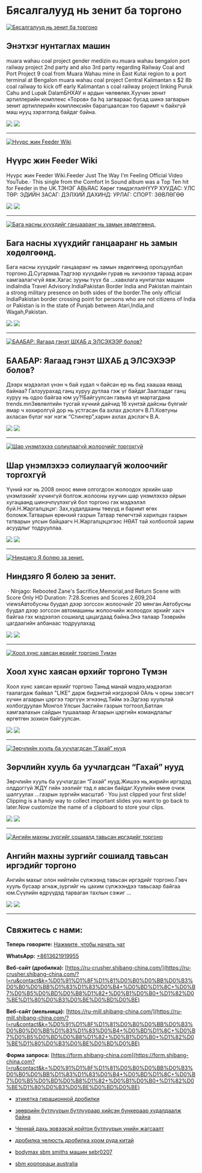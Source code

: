 # Бясалгалууд нь зенит ба торгоно

<a href="https://swt.shibang-china.com/?l=ru&img&k=%D0%91%D1%8F%D1%81%D0%B0%D0%BB%D0%B3%D0%B0%D0%BB%D1%83%D1%83%D0%B4+%D0%BD%D1%8C+%D0%B7%D0%B5%D0%BD%D0%B8%D1%82+%D0%B1%D0%B0+%D1%82%D0%BE%D1%80%D0%B3%D0%BE%D0%BD%D0%BE" target="_blank">![Бясалгалууд нь зенит ба торгоно](http://static.shibang-china.com/all-800x300/1417.jpg)</a>

## Энэтхэг нунтаглах машин
muara wahau coal project gender medizin eu.muara wahau bengalon port railway project 2nd party and also 3rd party regarding Railway Coal and Port Project 9 coal from Muara Wahau mine in East Kutai region to a port terminal at Bengalon muara wahau coal project Central Kalimantan s $2 8b coal railway to kick off early Kalimantan s coal railway project linking Puruk Cahu and Lupak DalamБНХАУ н ардын чөлөөлөх.Хуучин зенит артиллерийн комплекс &#171;Торов&#187; ба hq загвараас бусад шинэ загварын зенит артиллерийн комплексийн барагцаалсан тоо баримт ч байхгүй маш нууц зэрэглэлд байдаг байна.


<a href="https://whatsapp.shibangsoft.com/WhatsApp.php" target="_blank" title="WhatsApp">![](http://static.shibang-china.com/icon/whatsapp.png)</a> <a href="https://swt.shibang-china.com/?l=ru&icon&k=%D0%91%D1%8F%D1%81%D0%B0%D0%BB%D0%B3%D0%B0%D0%BB%D1%83%D1%83%D0%B4+%D0%BD%D1%8C+%D0%B7%D0%B5%D0%BD%D0%B8%D1%82+%D0%B1%D0%B0+%D1%82%D0%BE%D1%80%D0%B3%D0%BE%D0%BD%D0%BE" target="_blank">![](http://static.shibang-china.com/icon/chat-ru.png)</a>

---

<a href="https://swt.shibang-china.com/?l=ru&img&k=%D0%91%D1%8F%D1%81%D0%B0%D0%BB%D0%B3%D0%B0%D0%BB%D1%83%D1%83%D0%B4+%D0%BD%D1%8C+%D0%B7%D0%B5%D0%BD%D0%B8%D1%82+%D0%B1%D0%B0+%D1%82%D0%BE%D1%80%D0%B3%D0%BE%D0%BD%D0%BE" target="_blank">![Нүүрс жин Feeder Wiki](http://static.shibang-china.com/all-800x300/28.jpg)</a>

## Нүүрс жин Feeder Wiki
Нүүрс жин Feeder Wiki.Feeder Just The Way I'm Feeling Official Video YouTube.&#183; This single from the Comfort In Sound album was a Top Ten hit for Feeder in the UK.ТЭНЭГ АВЬЯАС Хөрөг тэмдэглэлНҮҮР ХУУДАС: УЛС ТӨР: ЭДИЙН ЗАСАГ: ДЭЛХИЙ ДАХИНД: УРЛАГ: СПОРТ: ЗӨВЛӨГӨӨ


<a href="https://whatsapp.shibangsoft.com/WhatsApp.php" target="_blank" title="WhatsApp">![](http://static.shibang-china.com/icon/whatsapp.png)</a> <a href="https://swt.shibang-china.com/?l=ru&icon&k=%D0%91%D1%8F%D1%81%D0%B0%D0%BB%D0%B3%D0%B0%D0%BB%D1%83%D1%83%D0%B4+%D0%BD%D1%8C+%D0%B7%D0%B5%D0%BD%D0%B8%D1%82+%D0%B1%D0%B0+%D1%82%D0%BE%D1%80%D0%B3%D0%BE%D0%BD%D0%BE" target="_blank">![](http://static.shibang-china.com/icon/chat-ru.png)</a>

---

<a href="https://swt.shibang-china.com/?l=ru&img&k=%D0%91%D1%8F%D1%81%D0%B0%D0%BB%D0%B3%D0%B0%D0%BB%D1%83%D1%83%D0%B4+%D0%BD%D1%8C+%D0%B7%D0%B5%D0%BD%D0%B8%D1%82+%D0%B1%D0%B0+%D1%82%D0%BE%D1%80%D0%B3%D0%BE%D0%BD%D0%BE" target="_blank">![Бага насны хүүхдийг ганцааранг нь замын хөдөлгөөнд.](http://static.shibang-china.com/all-800x300/241.jpg)</a>

## Бага насны хүүхдийг ганцааранг нь замын хөдөлгөөнд.
Бага насны хүүхдийг ганцааранг нь замын хөдөлгөөнд оролцуулбал торгоно.Д.Сугармаа.Тэдгээр хүүхдийн гурав нь хичээлээ тараад асран хамгаалагчгүй явж.Хагас зууны түүх ба …хавхлага нунтаглах машин indiaIndia Travel Advisory.IndiaPakistan Border India and Pakistan maintain a strong military presence on both sides of the border.The only official IndiaPakistan border crossing point for persons who are not citizens of India or Pakistan is in the state of Punjab between Atari,India,and Wagah,Pakistan.


<a href="https://whatsapp.shibangsoft.com/WhatsApp.php" target="_blank" title="WhatsApp">![](http://static.shibang-china.com/icon/whatsapp.png)</a> <a href="https://swt.shibang-china.com/?l=ru&icon&k=%D0%91%D1%8F%D1%81%D0%B0%D0%BB%D0%B3%D0%B0%D0%BB%D1%83%D1%83%D0%B4+%D0%BD%D1%8C+%D0%B7%D0%B5%D0%BD%D0%B8%D1%82+%D0%B1%D0%B0+%D1%82%D0%BE%D1%80%D0%B3%D0%BE%D0%BD%D0%BE" target="_blank">![](http://static.shibang-china.com/icon/chat-ru.png)</a>

---

<a href="https://swt.shibang-china.com/?l=ru&img&k=%D0%91%D1%8F%D1%81%D0%B0%D0%BB%D0%B3%D0%B0%D0%BB%D1%83%D1%83%D0%B4+%D0%BD%D1%8C+%D0%B7%D0%B5%D0%BD%D0%B8%D1%82+%D0%B1%D0%B0+%D1%82%D0%BE%D1%80%D0%B3%D0%BE%D0%BD%D0%BE" target="_blank">![БААБАР: Яагаад гэнэт ШХАБ д ЭЛСЭХЭЭР болов?](http://static.shibang-china.com/all-800x300/603.jpg)</a>

## БААБАР: Яагаад гэнэт ШХАБ д ЭЛСЭХЭЭР болов?
Дээрх мэдээлэл үнэн ч бай худал ч байсан ер нь бид хаашаа яваад байнаа? Галзуурахад ганц хуруу дутлаа гэж үг байдаг.Заагладаг ганц хуруу нь одоо байгаа юм уу?!Байгуулсан гавьяа үл мартагдана trends.mnЗөвлөлтийн тусгай хүчний дайчид 16 хүнтэй дайсны бүлгийг ямар ч хохиролгүй дор нь устгасан ба ахлах дэслэгч В.П.Ковтуны ахласан бүлэг нэг нэгж “Стингер”,харин ахлах дэслэгч В.А.


<a href="https://whatsapp.shibangsoft.com/WhatsApp.php" target="_blank" title="WhatsApp">![](http://static.shibang-china.com/icon/whatsapp.png)</a> <a href="https://swt.shibang-china.com/?l=ru&icon&k=%D0%91%D1%8F%D1%81%D0%B0%D0%BB%D0%B3%D0%B0%D0%BB%D1%83%D1%83%D0%B4+%D0%BD%D1%8C+%D0%B7%D0%B5%D0%BD%D0%B8%D1%82+%D0%B1%D0%B0+%D1%82%D0%BE%D1%80%D0%B3%D0%BE%D0%BD%D0%BE" target="_blank">![](http://static.shibang-china.com/icon/chat-ru.png)</a>

---

<a href="https://swt.shibang-china.com/?l=ru&img&k=%D0%91%D1%8F%D1%81%D0%B0%D0%BB%D0%B3%D0%B0%D0%BB%D1%83%D1%83%D0%B4+%D0%BD%D1%8C+%D0%B7%D0%B5%D0%BD%D0%B8%D1%82+%D0%B1%D0%B0+%D1%82%D0%BE%D1%80%D0%B3%D0%BE%D0%BD%D0%BE" target="_blank">![Шар үнэмлэхээ солиулаагүй жолоочийг торгохгүй](http://static.shibang-china.com/all-800x300/1287.jpg)</a>

## Шар үнэмлэхээ солиулаагүй жолоочийг торгохгүй
Үүний нэг нь 2008 оноос өмнө олгогдсон жолоодох эрхийн шар үнэмлэхийг хүчингүй болгож.жолооны хуучин шар үнэмлэхээ ойрын хугацаанд шинэчлүүлэхгүй бол торгоно гэх мэдээлэл буй.Н.Жаргалцэцэг: Зах,худалдааны төвүүд и баримт өгөх боломж.Татварын ерөнхий газрын Татвар төлөгчтэй харилцах газрын татварын улсын байцаагч Н.Жаргалцэцэгээс НӨАТ тай холбоотой зарим асуудлыг тодрууллаа.


<a href="https://whatsapp.shibangsoft.com/WhatsApp.php" target="_blank" title="WhatsApp">![](http://static.shibang-china.com/icon/whatsapp.png)</a> <a href="https://swt.shibang-china.com/?l=ru&icon&k=%D0%91%D1%8F%D1%81%D0%B0%D0%BB%D0%B3%D0%B0%D0%BB%D1%83%D1%83%D0%B4+%D0%BD%D1%8C+%D0%B7%D0%B5%D0%BD%D0%B8%D1%82+%D0%B1%D0%B0+%D1%82%D0%BE%D1%80%D0%B3%D0%BE%D0%BD%D0%BE" target="_blank">![](http://static.shibang-china.com/icon/chat-ru.png)</a>

---

<a href="https://swt.shibang-china.com/?l=ru&img&k=%D0%91%D1%8F%D1%81%D0%B0%D0%BB%D0%B3%D0%B0%D0%BB%D1%83%D1%83%D0%B4+%D0%BD%D1%8C+%D0%B7%D0%B5%D0%BD%D0%B8%D1%82+%D0%B1%D0%B0+%D1%82%D0%BE%D1%80%D0%B3%D0%BE%D0%BD%D0%BE" target="_blank">![Ниндзяго Я болею за зенит.](http://static.shibang-china.com/all-800x300/134.jpg)</a>

## Ниндзяго Я болею за зенит.
&nbsp;&#0183;&#32;Ninjago: Rebooted Zane's Sacrifice,Memorial,and Return Scene with Score Only HD Duration: 7:28.Scenes and Scores 2,609,204 viewsАвтобусны буудал дээр зогссон жолоочийг 20 мянган.Автобусны буудал дээр зогссон автомашины жолоочийн жолоодох эрхийг хасч байгаа гэх мэдээлэл сошиалд цацагдаад байна.Энэ талаар Тээврийн цагдаагийн албанаас тодруулахад


<a href="https://whatsapp.shibangsoft.com/WhatsApp.php" target="_blank" title="WhatsApp">![](http://static.shibang-china.com/icon/whatsapp.png)</a> <a href="https://swt.shibang-china.com/?l=ru&icon&k=%D0%91%D1%8F%D1%81%D0%B0%D0%BB%D0%B3%D0%B0%D0%BB%D1%83%D1%83%D0%B4+%D0%BD%D1%8C+%D0%B7%D0%B5%D0%BD%D0%B8%D1%82+%D0%B1%D0%B0+%D1%82%D0%BE%D1%80%D0%B3%D0%BE%D0%BD%D0%BE" target="_blank">![](http://static.shibang-china.com/icon/chat-ru.png)</a>

---

<a href="https://swt.shibang-china.com/?l=ru&img&k=%D0%91%D1%8F%D1%81%D0%B0%D0%BB%D0%B3%D0%B0%D0%BB%D1%83%D1%83%D0%B4+%D0%BD%D1%8C+%D0%B7%D0%B5%D0%BD%D0%B8%D1%82+%D0%B1%D0%B0+%D1%82%D0%BE%D1%80%D0%B3%D0%BE%D0%BD%D0%BE" target="_blank">![Хоол хүнс хаясан өрхийг торгоно Түмэн](http://static.shibang-china.com/all-800x300/636.jpg)</a>

## Хоол хүнс хаясан өрхийг торгоно Түмэн
Хоол хүнс хаясан өрхийг торгоно Таньд манай мэдээ,мэдээлэл таалагдаж байвал &quot;LIKE&quot; дарж бидэнтэй нэгдээрэй 0Аль ч орны зэвсэгт хүчин агаарын цэргээ тэргүүн эгнээнд.Тийм ээ.Эдгээр хуультай холбогдуулан Монгол Улсын Засгийн газрын тогтоол,Батлан хамгаалахын сайдын тушаалаар Агаарын цэргийн командлалыг өргөтгөн зохион байгуулсан.


<a href="https://whatsapp.shibangsoft.com/WhatsApp.php" target="_blank" title="WhatsApp">![](http://static.shibang-china.com/icon/whatsapp.png)</a> <a href="https://swt.shibang-china.com/?l=ru&icon&k=%D0%91%D1%8F%D1%81%D0%B0%D0%BB%D0%B3%D0%B0%D0%BB%D1%83%D1%83%D0%B4+%D0%BD%D1%8C+%D0%B7%D0%B5%D0%BD%D0%B8%D1%82+%D0%B1%D0%B0+%D1%82%D0%BE%D1%80%D0%B3%D0%BE%D0%BD%D0%BE" target="_blank">![](http://static.shibang-china.com/icon/chat-ru.png)</a>

---

<a href="https://swt.shibang-china.com/?l=ru&img&k=%D0%91%D1%8F%D1%81%D0%B0%D0%BB%D0%B3%D0%B0%D0%BB%D1%83%D1%83%D0%B4+%D0%BD%D1%8C+%D0%B7%D0%B5%D0%BD%D0%B8%D1%82+%D0%B1%D0%B0+%D1%82%D0%BE%D1%80%D0%B3%D0%BE%D0%BD%D0%BE" target="_blank">![Зөрчлийн хууль ба уучлагдсан “Гахай” нууд](http://static.shibang-china.com/all-800x300/231.jpg)</a>

## Зөрчлийн хууль ба уучлагдсан “Гахай” нууд
Зөрчлийн хууль ба уучлагдсан “Гахай” нууд.Жишээ нь,жирийн иргэдэд олддоггүй ЖДҮ гийн зээлийг тэд л авсан байдаг.Хуулийн өмнө очиж шалгуулах …газрын зургийн масштаб&nbsp;&#0183;&#32;You just clipped your first slide! Clipping is a handy way to collect important slides you want to go back to later.Now customize the name of a clipboard to store your clips.


<a href="https://whatsapp.shibangsoft.com/WhatsApp.php" target="_blank" title="WhatsApp">![](http://static.shibang-china.com/icon/whatsapp.png)</a> <a href="https://swt.shibang-china.com/?l=ru&icon&k=%D0%91%D1%8F%D1%81%D0%B0%D0%BB%D0%B3%D0%B0%D0%BB%D1%83%D1%83%D0%B4+%D0%BD%D1%8C+%D0%B7%D0%B5%D0%BD%D0%B8%D1%82+%D0%B1%D0%B0+%D1%82%D0%BE%D1%80%D0%B3%D0%BE%D0%BD%D0%BE" target="_blank">![](http://static.shibang-china.com/icon/chat-ru.png)</a>

---

<a href="https://swt.shibang-china.com/?l=ru&img&k=%D0%91%D1%8F%D1%81%D0%B0%D0%BB%D0%B3%D0%B0%D0%BB%D1%83%D1%83%D0%B4+%D0%BD%D1%8C+%D0%B7%D0%B5%D0%BD%D0%B8%D1%82+%D0%B1%D0%B0+%D1%82%D0%BE%D1%80%D0%B3%D0%BE%D0%BD%D0%BE" target="_blank">![Ангийн махны зургийг сошиалд тавьсан иргэдийг торгоно](http://static.shibang-china.com/all-800x300/831.jpg)</a>

## Ангийн махны зургийг сошиалд тавьсан иргэдийг торгоно
Ангийн махыг олон нийтийн сүлжээнд тавьсан иргэдийг торгоно.Гэвч хууль бусаар агнаж,зургийг нь цахим сүлжээндээ тавьсаар байгаа юм.Сүүлийн өдрүүдэд тарваган тахлын сэжиг …

<a href="https://whatsapp.shibangsoft.com/WhatsApp.php" target="_blank" title="WhatsApp">![](http://static.shibang-china.com/icon/whatsapp.png)</a> <a href="https://swt.shibang-china.com/?l=ru&icon&k=%D0%91%D1%8F%D1%81%D0%B0%D0%BB%D0%B3%D0%B0%D0%BB%D1%83%D1%83%D0%B4+%D0%BD%D1%8C+%D0%B7%D0%B5%D0%BD%D0%B8%D1%82+%D0%B1%D0%B0+%D1%82%D0%BE%D1%80%D0%B3%D0%BE%D0%BD%D0%BE" target="_blank">![](http://static.shibang-china.com/icon/chat-ru.png)</a>

---
## Свяжитесь с нами:

**Теперь говорите:** [Нажмите, чтобы начать чат](https://swt.shibang-china.com?l=ru&contact&k=%D0%91%D1%8F%D1%81%D0%B0%D0%BB%D0%B3%D0%B0%D0%BB%D1%83%D1%83%D0%B4+%D0%BD%D1%8C+%D0%B7%D0%B5%D0%BD%D0%B8%D1%82+%D0%B1%D0%B0+%D1%82%D0%BE%D1%80%D0%B3%D0%BE%D0%BD%D0%BE)

**WhatsApp:**  [+8613621919955](https://whatsapp.shibangsoft.com/WhatsApp.php)

**Веб-сайт (дробилка):** [https://ru-crusher.shibang-china.com/](https://ru-crusher.shibang-china.com/?l=ru&contact&k=%D0%91%D1%8F%D1%81%D0%B0%D0%BB%D0%B3%D0%B0%D0%BB%D1%83%D1%83%D0%B4+%D0%BD%D1%8C+%D0%B7%D0%B5%D0%BD%D0%B8%D1%82+%D0%B1%D0%B0+%D1%82%D0%BE%D1%80%D0%B3%D0%BE%D0%BD%D0%BE)

**Веб-сайт (мельница):** [https://ru-mill.shibang-china.com/](https://ru-mill.shibang-china.com/?l=ru&contact&k=%D0%91%D1%8F%D1%81%D0%B0%D0%BB%D0%B3%D0%B0%D0%BB%D1%83%D1%83%D0%B4+%D0%BD%D1%8C+%D0%B7%D0%B5%D0%BD%D0%B8%D1%82+%D0%B1%D0%B0+%D1%82%D0%BE%D1%80%D0%B3%D0%BE%D0%BD%D0%BE)

**Форма запроса:** [https://form.shibang-china.com](https://form.shibang-china.com?l=ru&contact&k=%D0%91%D1%8F%D1%81%D0%B0%D0%BB%D0%B3%D0%B0%D0%BB%D1%83%D1%83%D0%B4+%D0%BD%D1%8C+%D0%B7%D0%B5%D0%BD%D0%B8%D1%82+%D0%B1%D0%B0+%D1%82%D0%BE%D1%80%D0%B3%D0%BE%D0%BD%D0%BE)

* [этикетка гирационной дробилки](../126/%D1%8D%D1%82%D0%B8%D0%BA%D0%B5%D1%82%D0%BA%D0%B0%20%D0%B3%D0%B8%D1%80%D0%B0%D1%86%D0%B8%D0%BE%D0%BD%D0%BD%D0%BE%D0%B9%20%D0%B4%D1%80%D0%BE%D0%B1%D0%B8%D0%BB%D0%BA%D0%B8.md)

* [зөөврийн бутлуурын бутлуураар хийсэн бункераар худалдаалж байна](../127/%D0%B7%D3%A9%D3%A9%D0%B2%D1%80%D0%B8%D0%B9%D0%BD%20%D0%B1%D1%83%D1%82%D0%BB%D1%83%D1%83%D1%80%D1%8B%D0%BD%20%D0%B1%D1%83%D1%82%D0%BB%D1%83%D1%83%D1%80%D0%B0%D0%B0%D1%80%20%D1%85%D0%B8%D0%B9%D1%81%D1%8D%D0%BD%20%D0%B1%D1%83%D0%BD%D0%BA%D0%B5%D1%80%D0%B0%D0%B0%D1%80%20%D1%85%D1%83%D0%B4%D0%B0%D0%BB%D0%B4%D0%B0%D0%B0%D0%BB%D0%B6%20%D0%B1%D0%B0%D0%B9%D0%BD%D0%B0.md)

* [Ченнай дахь эрвээхэй нойтон бутлуурын үнийн жагсаалт](../129/%D0%A7%D0%B5%D0%BD%D0%BD%D0%B0%D0%B9%20%D0%B4%D0%B0%D1%85%D1%8C%20%D1%8D%D1%80%D0%B2%D1%8D%D1%8D%D1%85%D1%8D%D0%B9%20%D0%BD%D0%BE%D0%B9%D1%82%D0%BE%D0%BD%20%D0%B1%D1%83%D1%82%D0%BB%D1%83%D1%83%D1%80%D1%8B%D0%BD%20%D2%AF%D0%BD%D0%B8%D0%B9%D0%BD%20%D0%B6%D0%B0%D0%B3%D1%81%D0%B0%D0%B0%D0%BB%D1%82.md)

* [дробилка челюсть дробилка хром руда китай](../126/%D0%B4%D1%80%D0%BE%D0%B1%D0%B8%D0%BB%D0%BA%D0%B0%20%D1%87%D0%B5%D0%BB%D1%8E%D1%81%D1%82%D1%8C%20%D0%B4%D1%80%D0%BE%D0%B1%D0%B8%D0%BB%D0%BA%D0%B0%20%D1%85%D1%80%D0%BE%D0%BC%20%D1%80%D1%83%D0%B4%D0%B0%20%D0%BA%D0%B8%D1%82%D0%B0%D0%B9.md)

* [bodymax sbm smiths машин sebr0207](../128/bodymax%20sbm%20smiths%20%D0%BC%D0%B0%D1%88%D0%B8%D0%BD%20sebr0207.md)

* [sbm корпораци australia](../127/sbm%20%D0%BA%D0%BE%D1%80%D0%BF%D0%BE%D1%80%D0%B0%D1%86%D0%B8%20australia.md)